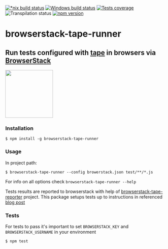 [![*nix build status][nix-build-image]][nix-build-url]
[![Windows build status][win-build-image]][win-build-url]
[![Tests coverage][cov-image]][cov-url]
![Transpilation status][transpilation-image]
[![npm version][npm-image]][npm-url]

# browserstack-tape-runner

## Run tests configured with [tape](https://github.com/substack/tape) in browsers via [BrowserStack](https://browserstack.com)

<a href="https://browserstack.com"><img src="https://bstacksupport.zendesk.com/attachments/token/Pj5uf2x5GU9BvWErqAr51Jh2R/?name=browserstack-logo-600x315.png" height="150" /></a>

### Installation

    $ npm install -g browserstack-tape-runner

### Usage

In project path:

    $ browserstack-tape-runner --config browerstack.json test/**/*.js

For info on all options check `browserstack-tape-runner --help`

Tests results are reported to browserstack with help of [browserstack-tape-reporter](https://github.com/TehShrike/browserstack-tape-reporter) project. This package setups tests
up to instructions in referenced [blog post](https://joshduff.com/#!/post/2015-08-automated-testing-with-tape-and-browserstack.md)

### Tests

For tests to pass it's important to set `BROWSERSTACK_KEY` and `BROWSERSTACK_USERNAME` in your
environment

    $ npm test

[nix-build-image]: https://semaphoreci.com/api/v1/medikoo-org/sprintf-kit/branches/master/shields_badge.svg
[nix-build-url]: https://semaphoreci.com/medikoo-org/sprintf-kit
[win-build-image]: https://ci.appveyor.com/api/projects/status/r5a4ashx40l6uavw?svg=true
[win-build-url]: https://ci.appveyor.com/api/projects/status/r5a4ashx40l6uavw
[cov-image]: https://img.shields.io/codecov/c/github/medikoo/sprintf-kit.svg
[cov-url]: https://codecov.io/gh/medikoo/sprintf-kit
[transpilation-image]: https://img.shields.io/badge/transpilation-free-brightgreen.svg
[npm-image]: https://img.shields.io/npm/v/sprintf-kit.svg
[npm-url]: https://www.npmjs.com/package/sprintf-kit
